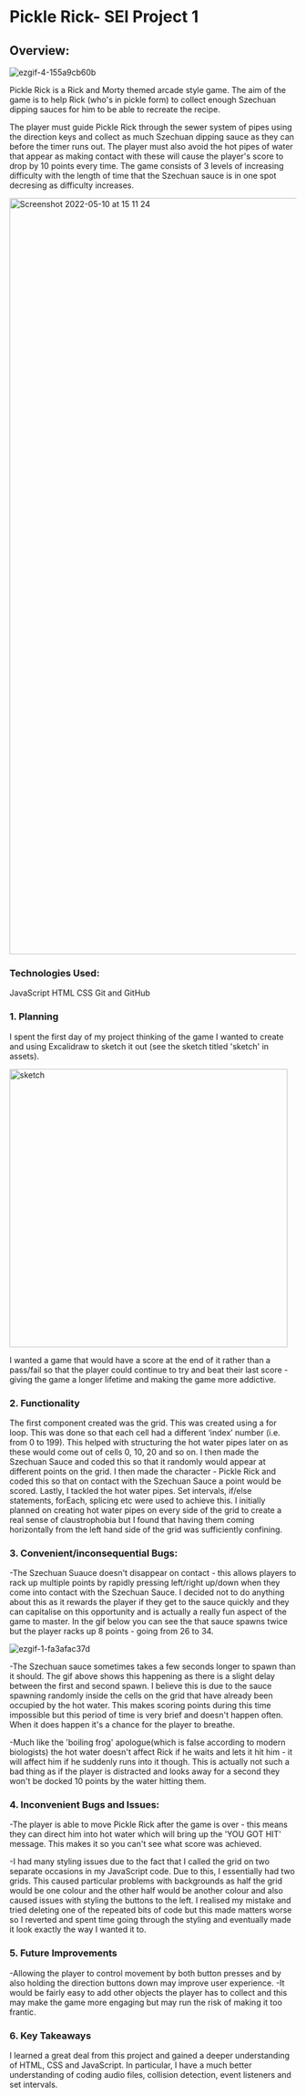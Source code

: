 # Pickle Rick- SEI Project 1

## Overview:

![ezgif-4-155a9cb60b](https://user-images.githubusercontent.com/98101603/168754769-33e8dc57-903f-42a9-a0c0-62774af8c95f.gif)


Pickle Rick is a Rick and Morty themed arcade style game.
The aim of the game is to help Rick (who's in pickle form) to collect enough Szechuan dipping sauces for him to be able to recreate the recipe.

The player must guide Pickle Rick through the sewer system of pipes using the direction keys and collect as much Szechuan dipping sauce as they can before the timer runs out. The player must also avoid the hot pipes of water that appear as making contact with these will cause the player's score to drop by 10 points every time.
The game consists of 3 levels of increasing difficulty with the length of time that the Szechuan sauce is in one spot decresing as difficulty increases.  

<img width="1326" alt="Screenshot 2022-05-10 at 15 11 24" src="https://user-images.githubusercontent.com/98101603/168683360-9d7d6e08-30e1-40ee-ad64-60d86e2b97de.png">


### Technologies Used:

JavaScript
HTML
CSS
Git and GitHub

### 1. Planning

I spent the first day of my project thinking of the game I wanted to create and using Excalidraw to sketch it out (see the sketch titled 'sketch' in assets).

<img width="488" alt="sketch" src="https://user-images.githubusercontent.com/98101603/167865430-740a324d-d44f-4066-b53b-931391982b05.png">


I wanted a game that would have a score at the end of it rather than a pass/fail so that the player could continue to try and beat their last score - giving the game a longer lifetime and making the game more addictive.

### 2. Functionality

The first component created was the grid. This was created using a for loop. This was done so that each cell had a different ‘index’ number (i.e. from 0 to 199). This helped with structuring the hot water pipes later on as these would come out of cells 0, 10, 20 and so on.
I then made the Szechuan Sauce and coded this so that it randomly would appear at different points on the grid.
I then made the character - Pickle Rick and coded this so that on contact with the Szechuan Sauce a point would be scored.
Lastly, I tackled the hot water pipes.
Set intervals, if/else statements, forEach, splicing etc were used to achieve this.
I initially planned on creating hot water pipes on every side of the grid to create a real sense of claustrophobia but I found that having them coming horizontally from the left hand side of the grid was sufficiently confining.

### 3. Convenient/inconsequential Bugs:

-The Szechuan Suauce doesn't disappear on contact - this allows players to rack up multiple points by rapidly pressing left/right up/down when they come into contact with the Szechuan Sauce. I decided not to do anything about this as it rewards the player if they get to the sauce quickly and they can capitalise on this opportunity and is actually a really fun aspect of the game to master. In the gif below you can see the that sauce spawns twice but the player racks up 8 points - going from 26 to 34.

![ezgif-1-fa3afac37d](https://user-images.githubusercontent.com/98101603/168793903-bc9eea04-555d-4710-853a-14d040fa9029.gif)

-The Szechuan sauce sometimes takes a few seconds longer to spawn than it should. The gif above shows this happening as there is a slight delay between the first and second spawn. 
I believe this is due to the sauce spawning randomly inside the cells on the grid that have already been occupied by the hot water. This makes scoring points during this time impossible but this period of time is very brief and doesn't happen often. When it does happen it's a chance for the player to breathe.

-Much like the 'boiling frog' apologue(which is false according to modern biologists) the hot water doesn't affect Rick if he waits and lets it hit him - it will affect him if he suddenly runs into it though. This is actually not such a bad thing as if the player is distracted and looks away for a second they won't be docked 10 points by the water hitting them. 

### 4. Inconvenient Bugs and Issues:

-The player is able to move Pickle Rick after the game is over - this means they can direct him into hot water which will bring up the 'YOU GOT HIT' message. This makes it so you can't see what score was achieved. 

-I had many styling issues due to the fact that I called the grid on two separate occasions in my JavaScript code.
Due to this, I essentially had two grids.
This caused particular problems with backgrounds as half the grid would be one colour and the other half would be another colour and also caused issues with styling the buttons to the left. I realised my mistake and tried deleting one of the repeated bits of code but this made matters worse so I reverted and spent time going through the styling and eventually made it look exactly the way I wanted it to.

### 5. Future Improvements

-Allowing the player to control movement by both button presses and by also holding the direction buttons down may improve user experience.
-It would be fairly easy to add other objects the player has to collect and this may make the game more engaging but may run the risk of making it too frantic.

### 6. Key Takeaways

I learned a great deal from this project and gained a deeper understanding of HTML, CSS and JavaScript.
In particular, I have a much better understanding of coding audio files, collision detection, event listeners and set intervals.
